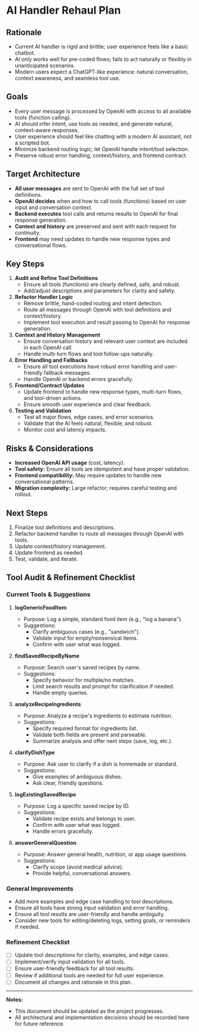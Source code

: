 # AI Handler Rehaul Plan

## Rationale
- Current AI handler is rigid and brittle; user experience feels like a basic chatbot.
- AI only works well for pre-coded flows; fails to act naturally or flexibly in unanticipated scenarios.
- Modern users expect a ChatGPT-like experience: natural conversation, context awareness, and seamless tool use.

## Goals
- Every user message is processed by OpenAI with access to all available tools (function calling).
- AI should infer intent, use tools as needed, and generate natural, context-aware responses.
- User experience should feel like chatting with a modern AI assistant, not a scripted bot.
- Minimize backend routing logic; let OpenAI handle intent/tool selection.
- Preserve robust error handling, context/history, and frontend contract.

## Target Architecture
- **All user messages** are sent to OpenAI with the full set of tool definitions.
- **OpenAI decides** when and how to call tools (functions) based on user input and conversation context.
- **Backend executes** tool calls and returns results to OpenAI for final response generation.
- **Context and history** are preserved and sent with each request for continuity.
- **Frontend** may need updates to handle new response types and conversational flows.

## Key Steps
1. **Audit and Refine Tool Definitions**
   - Ensure all tools (functions) are clearly defined, safe, and robust.
   - Add/adjust descriptions and parameters for clarity and safety.
2. **Refactor Handler Logic**
   - Remove brittle, hand-coded routing and intent detection.
   - Route all messages through OpenAI with tool definitions and context/history.
   - Implement tool execution and result passing to OpenAI for response generation.
3. **Context and History Management**
   - Ensure conversation history and relevant user context are included in each OpenAI call.
   - Handle multi-turn flows and tool follow-ups naturally.
4. **Error Handling and Fallbacks**
   - Ensure all tool executions have robust error handling and user-friendly fallback messages.
   - Handle OpenAI or backend errors gracefully.
5. **Frontend/Contract Updates**
   - Update frontend to handle new response types, multi-turn flows, and tool-driven actions.
   - Ensure smooth user experience and clear feedback.
6. **Testing and Validation**
   - Test all major flows, edge cases, and error scenarios.
   - Validate that the AI feels natural, flexible, and robust.
   - Monitor cost and latency impacts.

## Risks & Considerations
- **Increased OpenAI API usage** (cost, latency).
- **Tool safety:** Ensure all tools are idempotent and have proper validation.
- **Frontend compatibility:** May require updates to handle new conversational patterns.
- **Migration complexity:** Large refactor; requires careful testing and rollout.

## Next Steps
1. Finalize tool definitions and descriptions.
2. Refactor backend handler to route all messages through OpenAI with tools.
3. Update context/history management.
4. Update frontend as needed.
5. Test, validate, and iterate.

## Tool Audit & Refinement Checklist

### Current Tools & Suggestions

1. **logGenericFoodItem**
   - Purpose: Log a simple, standard food item (e.g., "log a banana").
   - Suggestions:
     - Clarify ambiguous cases (e.g., "sandwich").
     - Validate input for empty/nonsensical items.
     - Confirm with user what was logged.

2. **findSavedRecipeByName**
   - Purpose: Search user's saved recipes by name.
   - Suggestions:
     - Specify behavior for multiple/no matches.
     - Limit search results and prompt for clarification if needed.
     - Handle empty queries.

3. **analyzeRecipeIngredients**
   - Purpose: Analyze a recipe's ingredients to estimate nutrition.
   - Suggestions:
     - Specify required format for ingredients list.
     - Validate both fields are present and parseable.
     - Summarize analysis and offer next steps (save, log, etc.).

4. **clarifyDishType**
   - Purpose: Ask user to clarify if a dish is homemade or standard.
   - Suggestions:
     - Give examples of ambiguous dishes.
     - Ask clear, friendly questions.

5. **logExistingSavedRecipe**
   - Purpose: Log a specific saved recipe by ID.
   - Suggestions:
     - Validate recipe exists and belongs to user.
     - Confirm with user what was logged.
     - Handle errors gracefully.

6. **answerGeneralQuestion**
   - Purpose: Answer general health, nutrition, or app usage questions.
   - Suggestions:
     - Clarify scope (avoid medical advice).
     - Provide helpful, conversational answers.

### General Improvements
- Add more examples and edge case handling to tool descriptions.
- Ensure all tools have strong input validation and error handling.
- Ensure all tool results are user-friendly and handle ambiguity.
- Consider new tools for editing/deleting logs, setting goals, or reminders if needed.

### Refinement Checklist
- [ ] Update tool descriptions for clarity, examples, and edge cases.
- [ ] Implement/verify input validation for all tools.
- [ ] Ensure user-friendly feedback for all tool results.
- [ ] Review if additional tools are needed for full user experience.
- [ ] Document all changes and rationale in this plan.

---

**Notes:**
- This document should be updated as the project progresses.
- All architectural and implementation decisions should be recorded here for future reference. 